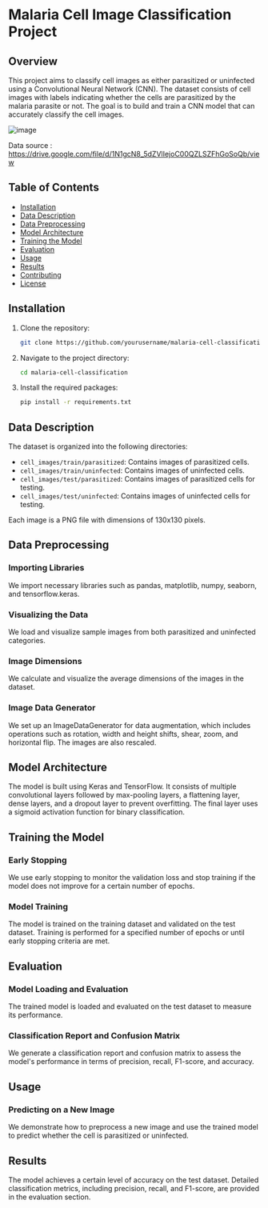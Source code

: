 # Malaria Cell Image Classification Project

## Overview

This project aims to classify cell images as either parasitized or uninfected using a Convolutional Neural Network (CNN). The dataset consists of cell images with labels indicating whether the cells are parasitized by the malaria parasite or not. The goal is to build and train a CNN model that can accurately classify the cell images.

![image](https://github.com/Veto2922/Cells-image-classification/assets/114834171/6b9850bf-6287-45a1-9103-cc8cc51e9ffb)


Data source : https://drive.google.com/file/d/1N1gcN8_5dZVlIejoC00QZLSZFhGoSoQb/view

## Table of Contents

- [Installation](#installation)
- [Data Description](#data-description)
- [Data Preprocessing](#data-preprocessing)
- [Model Architecture](#model-architecture)
- [Training the Model](#training-the-model)
- [Evaluation](#evaluation)
- [Usage](#usage)
- [Results](#results)
- [Contributing](#contributing)
- [License](#license)

## Installation

1. Clone the repository:
    ```bash
    git clone https://github.com/yourusername/malaria-cell-classification.git
    ```
2. Navigate to the project directory:
    ```bash
    cd malaria-cell-classification
    ```
3. Install the required packages:
    ```bash
    pip install -r requirements.txt
    ```

## Data Description

The dataset is organized into the following directories:

- `cell_images/train/parasitized`: Contains images of parasitized cells.
- `cell_images/train/uninfected`: Contains images of uninfected cells.
- `cell_images/test/parasitized`: Contains images of parasitized cells for testing.
- `cell_images/test/uninfected`: Contains images of uninfected cells for testing.

Each image is a PNG file with dimensions of 130x130 pixels.

## Data Preprocessing

### Importing Libraries
We import necessary libraries such as pandas, matplotlib, numpy, seaborn, and tensorflow.keras.

### Visualizing the Data
We load and visualize sample images from both parasitized and uninfected categories.

### Image Dimensions
We calculate and visualize the average dimensions of the images in the dataset.

### Image Data Generator
We set up an ImageDataGenerator for data augmentation, which includes operations such as rotation, width and height shifts, shear, zoom, and horizontal flip. The images are also rescaled.

## Model Architecture

The model is built using Keras and TensorFlow. It consists of multiple convolutional layers followed by max-pooling layers, a flattening layer, dense layers, and a dropout layer to prevent overfitting. The final layer uses a sigmoid activation function for binary classification.

## Training the Model

### Early Stopping
We use early stopping to monitor the validation loss and stop training if the model does not improve for a certain number of epochs.

### Model Training
The model is trained on the training dataset and validated on the test dataset. Training is performed for a specified number of epochs or until early stopping criteria are met.

## Evaluation

### Model Loading and Evaluation
The trained model is loaded and evaluated on the test dataset to measure its performance.

### Classification Report and Confusion Matrix
We generate a classification report and confusion matrix to assess the model's performance in terms of precision, recall, F1-score, and accuracy.

## Usage

### Predicting on a New Image
We demonstrate how to preprocess a new image and use the trained model to predict whether the cell is parasitized or uninfected.

## Results

The model achieves a certain level of accuracy on the test dataset. Detailed classification metrics, including precision, recall, and F1-score, are provided in the evaluation section.


